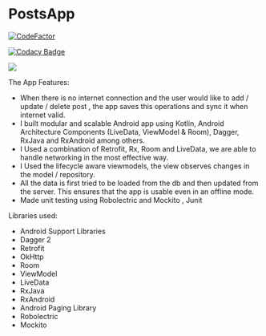 # PostsApp

[![CodeFactor](https://www.codefactor.io/repository/github/mohamedma872/postsapp/badge)](https://www.codefactor.io/repository/github/mohamedma872/postsapp)


[![Codacy Badge](https://api.codacy.com/project/badge/Grade/0ed6c26d28884af8bef108b3f02326a3)](https://www.codacy.com/manual/mohamedma872/PostsApp?utm_source=github.com&amp;utm_medium=referral&amp;utm_content=mohamedma872/PostsApp&amp;utm_campaign=Badge_Grade)


<a href="https://codeclimate.com/github/mohamedma872/PostsApp/maintainability"><img src="https://api.codeclimate.com/v1/badges/c7f61d857472f67f1fb8/maintainability" /></a>




The App Features:
<ul>
 <li>When there is no internet connection and the user would like to add / update / delete post , the app saves this operations and sync it when internet valid.</li>
<li>I built modular and scalable Android app using Kotlin, Android Architecture Components (LiveData, ViewModel & Room), Dagger, RxJava and RxAndroid among others.</li>
<li>I Used a combination of Retrofit, Rx, Room and LiveData, we are able to handle networking in the most effective way.</li>
<li>I Used the lifecycle aware viewmodels, the view observes changes in the model / repository.</li>
<li>All the data is first tried to be loaded from the db and then updated from the server. This ensures that the app is usable even in an offline mode.</li>
<li>Made unit testing using Robolectric and Mockito , Junit</li>
 </ul>
<h>Libraries used:</h>

<ul>
  <li>Android Support Libraries</li>
 <li>Dagger 2</li>
 <li>Retrofit</li>
 <li>OkHttp</li>
 <li>Room</li>
 <li>ViewModel</li>
 <li>LiveData</li>
 <li>RxJava</li>
 <li>RxAndroid</li>
 <li>Android Paging Library</li>
 <li>Robolectric</li>
 <li>Mockito</li>
  <ul>
